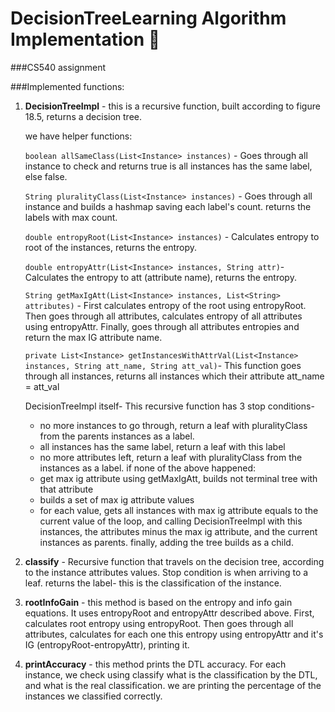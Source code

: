 # DecisionTreeLearning Algorithm Implementation :deciduous_tree:
###CS540 assignment

###Implemented functions:
1. **DecisionTreeImpl** - this is a recursive function, built according to figure 18.5, returns a decision tree.

    we have helper functions:
   
    ```boolean allSameClass(List<Instance> instances)```  -  Goes through all instance to check and returns true is all instances has the same label, else false.

    ```String pluralityClass(List<Instance> instances)``` - Goes through all instance and builds a hashmap saving each label's count. returns the labels with max count.

    ```double entropyRoot(List<Instance> instances)``` - Calculates entropy to root of the instances, returns the entropy.

    ```double entropyAttr(List<Instance> instances, String attr)```- Calculates the entropy to att (attribute name), returns the entropy.

    ```String getMaxIgAtt(List<Instance> instances, List<String> attributes)``` - First calculates entropy of the root using entropyRoot. 
   Then goes through all attributes, calculates entropy of all attributes using  entropyAttr. 
   Finally, goes through all attributes entropies and return the max IG attribute name.

    ```private List<Instance> getInstancesWithAttrVal(List<Instance> instances, String att_name, String att_val)```-
    This function goes through all instances, returns all instances which their attribute att_name = att_val

    DecisionTreeImpl itself-
    This recursive function has 3 stop conditions-
    * no more instances to go through, return a leaf with pluralityClass from the parents instances as a label.
    * all instances has the same label, return a leaf with this label
    * no more attributes left, return a leaf with pluralityClass from the instances as a label.
    if none of the above happened:
    * get max ig attribute using getMaxIgAtt, builds not terminal tree with that attribute
    * builds a set of max ig attribute values
    * for each value, gets all instances with max ig attribute equals to the current value of the loop,
    and calling DecisionTreeImpl with this instances, the attributes minus the max ig attribute, and the current instances as parents.
    finally, adding the tree builds as a child.

2. **classify**  - Recursive function that travels on the decision tree, according to the instance attributes values.
Stop condition is when arriving to a leaf. returns the label- this is the classification of the instance.

3. **rootInfoGain** - this method is based on the entropy and info gain equations. It uses entropyRoot and entropyAttr described above.
First, calculates root entropy using entropyRoot.
Then goes through all attributes, calculates for each one this entropy using entropyAttr and it's IG (entropyRoot-entropyAttr), printing it.

4. **printAccuracy** - this method prints the DTL accuracy.
For each instance, we check using classify what is the classification by the DTL, and what is the real classification.
we are printing the percentage of the instances we classified correctly.